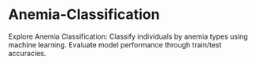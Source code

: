# Anemia-Classification
Explore Anemia Classification: Classify individuals by anemia types using machine learning. Evaluate model performance through train/test accuracies.
